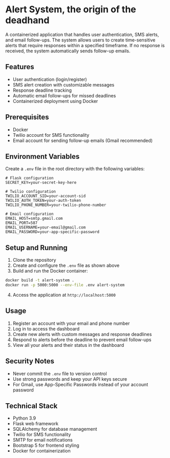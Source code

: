 # Alert System, the origin of the deadhand

A containerized application that handles user authentication, SMS alerts, and email follow-ups. The system allows users to create time-sensitive alerts that require responses within a specified timeframe. If no response is received, the system automatically sends follow-up emails.

## Features

- User authentication (login/register)
- SMS alert creation with customizable messages
- Response deadline tracking
- Automatic email follow-ups for missed deadlines
- Containerized deployment using Docker

## Prerequisites

- Docker
- Twilio account for SMS functionality
- Email account for sending follow-up emails (Gmail recommended)

## Environment Variables

Create a `.env` file in the root directory with the following variables:

```
# Flask configuration
SECRET_KEY=your-secret-key-here

# Twilio configuration
TWILIO_ACCOUNT_SID=your-account-sid
TWILIO_AUTH_TOKEN=your-auth-token
TWILIO_PHONE_NUMBER=your-twilio-phone-number

# Email configuration
EMAIL_HOST=smtp.gmail.com
EMAIL_PORT=587
EMAIL_USERNAME=your-email@gmail.com
EMAIL_PASSWORD=your-app-specific-password
```

## Setup and Running

1. Clone the repository
2. Create and configure the `.env` file as shown above
3. Build and run the Docker container:

```bash
docker build -t alert-system .
docker run -p 5000:5000 --env-file .env alert-system
```

4. Access the application at `http://localhost:5000`

## Usage

1. Register an account with your email and phone number
2. Log in to access the dashboard
3. Create new alerts with custom messages and response deadlines
4. Respond to alerts before the deadline to prevent email follow-ups
5. View all your alerts and their status in the dashboard

## Security Notes

- Never commit the `.env` file to version control
- Use strong passwords and keep your API keys secure
- For Gmail, use App-Specific Passwords instead of your account password

## Technical Stack

- Python 3.9
- Flask web framework
- SQLAlchemy for database management
- Twilio for SMS functionality
- SMTP for email notifications
- Bootstrap 5 for frontend styling
- Docker for containerization 
